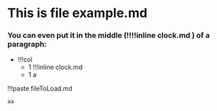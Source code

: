 # This is file example.md

### You can even put it in the middle **(!!!!inline clock.md )** of a paragraph:

- !!!col
	- 1
	  !!!inline clock.md
	- 1
	  a

!!!paste fileToLoad.md

`aa`